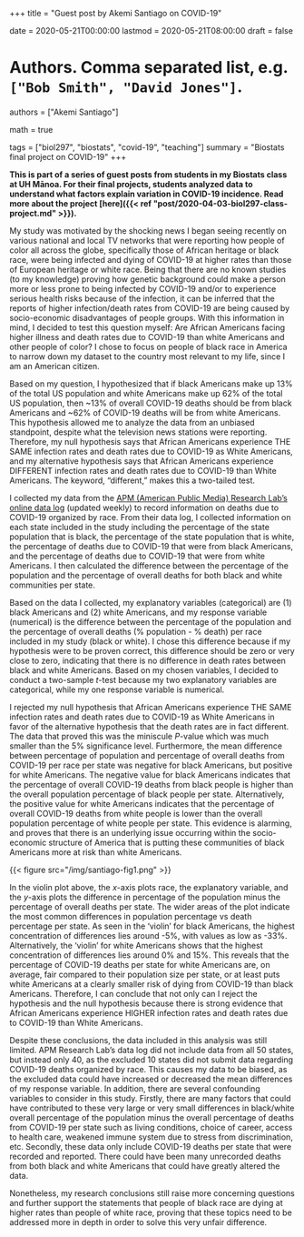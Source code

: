 +++
title = "Guest post by Akemi Santiago on COVID-19"

date = 2020-05-21T00:00:00
lastmod = 2020-05-21T08:00:00
draft = false

# Authors. Comma separated list, e.g. `["Bob Smith", "David Jones"]`.
authors = ["Akemi Santiago"]

math = true

tags = ["biol297", "biostats", "covid-19", "teaching"]
summary = "Biostats final project on COVID-19"
+++

**This is part of a series of guest posts from students in my Biostats class at UH Mānoa. For their final projects, students analyzed data to understand what factors explain variation in COVID-19 incidence. Read more about the project [here]({{< ref "post/2020-04-03-biol297-class-project.md" >}}).**

My study was motivated by the shocking news I began seeing recently on various national and local TV networks that were reporting how people of color all across the globe, specifically those of African heritage or black race, were being infected and dying of COVID-19 at higher rates than those of European heritage or white race. Being that there are no known studies (to my knowledge) proving how genetic background could make a person more or less prone to being infected by COVID-19 and/or to experience serious health risks because of the infection, it can be inferred that the reports of higher infection/death rates from COVID-19 are being caused by socio-economic disadvantages of people groups. With this information in mind, I decided to test this question myself: Are African Americans facing higher illness and death rates due to COVID-19 than white Americans and other people of color? I chose to focus on people of black race in America to narrow down my dataset to the country most relevant to my life, since I am an American citizen. 

Based on my question, I hypothesized that if black Americans make up 13% of the total US population and white Americans make up 62% of the total US population, then ~13% of overall COVID-19 deaths should be from black Americans and ~62% of COVID-19 deaths will be from white Americans. This hypothesis allowed me to analyze the data from an unbiased standpoint, despite what the television news stations were reporting. Therefore, my null hypothesis says that African Americans experience THE SAME infection rates and death rates due to COVID-19 as White Americans, and my alternative hypothesis says that African Americans experience DIFFERENT infection rates and death rates due to COVID-19 than White Americans. The keyword, “different,” makes this a two-tailed test.

I collected my data from the [APM (American Public Media) Research Lab’s online data log](https://www.apmresearchlab.org/covid/deaths-by-race) (updated weekly) to record information on deaths due to COVID-19 organized by race. From their data log, I collected information on each state included in the study including the percentage of the state population that is black, the percentage of the state population that is white, the percentage of deaths due to COVID-19 that were from black Americans, and the percentage of deaths due to COVID-19 that were from white Americans. I then calculated the difference between the percentage of the population and the percentage of overall deaths for both black and white communities per state.

Based on the data I collected, my explanatory variables (categorical) are (1) black Americans and (2) white Americans, and my response variable (numerical) is the difference between the percentage of the population and the percentage of overall deaths (% population - % death) per race included in my study (black or white). I chose this difference because if my hypothesis were to be proven correct, this difference should be zero or very close to zero, indicating that there is no difference in death rates between black and white Americans. Based on my chosen variables, I decided to conduct a two-sample *t*-test because my two explanatory variables are categorical, while my one response variable is numerical. 

I rejected my null hypothesis that African Americans experience THE SAME infection rates and death rates due to COVID-19 as White Americans in favor of the alternative hypothesis that the death rates are in fact different. The data that proved this was the miniscule *P*-value which was much smaller than the 5% significance level. Furthermore, the mean difference between percentage of population and percentage of overall deaths from COVID-19 per race per state was negative for black Americans, but positive for white Americans. The negative value for black Americans indicates that the percentage of overall COVID-19 deaths from black people is higher than the overall population percentage of black people per state. Alternatively, the positive value for white Americans indicates that the percentage of overall COVID-19 deaths from white people is lower than the overall population percentage of white people per state. This evidence is alarming, and proves that there is an underlying issue occurring within the socio-economic structure of America that is putting these communities of black Americans more at risk than white Americans. 

 {{< figure src="/img/santiago-fig1.png" >}}

In the violin plot above, the *x*-axis plots race, the explanatory variable, and the *y*-axis plots the difference in percentage of the population minus the percentage of overall deaths per state. The wider areas of the plot indicate the most common differences in population percentage vs death percentage per state. As seen in the ‘violin’ for black Americans, the highest concentration of differences lies around -5%, with values as low as -33%. Alternatively, the ‘violin’ for white Americans shows that the highest concentration of differences lies around 0% and 15%. This reveals that the percentage of COVID-19 deaths per state for white Americans are, on average, fair compared to their population size per state,  or at least puts white Americans at a clearly smaller risk of dying from COVID-19 than black Americans. Therefore, I can conclude that not only can I reject the hypothesis and the null hypothesis because there is strong evidence that African Americans experience HIGHER infection rates and death rates due to COVID-19 than White Americans. 

Despite these conclusions, the data included in this analysis was still limited. APM Research Lab’s data log did not include data from all 50 states, but instead only 40, as the excluded 10 states did not submit data regarding COVID-19 deaths organized by race. This causes my data to be biased, as the excluded data could have increased or decreased the mean differences of my response variable. In addition, there are several confounding variables to consider in this study. Firstly, there are many factors that could have contributed to these very large or very small differences in black/white overall percentage of the population minus the overall percentage of deaths from COVID-19 per state such as living conditions, choice of career, access to health care, weakened immune system due to stress from discrimination, etc. Secondly, these data only include COVID-19 deaths per state that were recorded and reported. There could have been many unrecorded deaths from both black and white Americans that could have greatly altered the data. 

Nonetheless, my research conclusions still raise more concerning questions and further support the statements that people of black race are dying at higher rates than people of white race, proving that these topics need to be addressed more in depth in order to solve this very unfair difference. 



